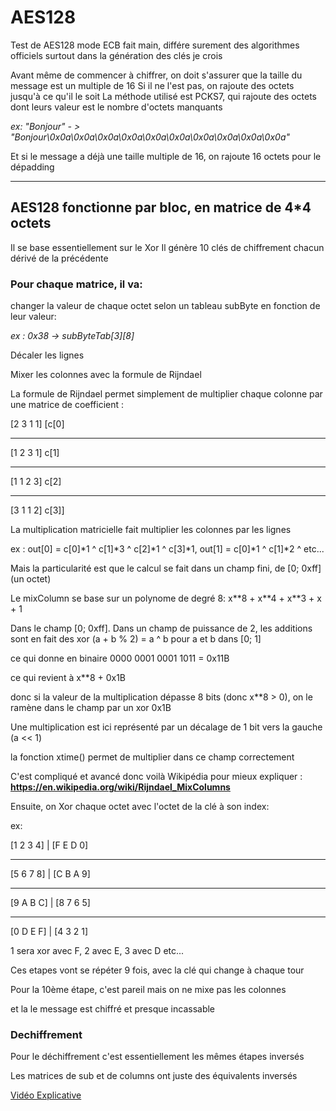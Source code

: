 # AES128

Test de AES128 mode ECB fait main, différe surement des algorithmes officiels surtout dans la génération des clés je crois


Avant même de commencer à chiffrer, on doit s'assurer que la taille du message est un multiple de 16
Si il ne l'est pas, on rajoute des octets jusqu'à ce qu'il le soit
La méthode utilisé est PCKS7, qui rajoute des octets dont leurs valeur est le nombre d'octets manquants

*ex: "Bonjour" - > "Bonjour\0x0a\0x0a\0x0a\0x0a\0x0a\0x0a\0x0a\0x0a\0x0a\0x0a"*

Et si le message a déjà une taille multiple de 16, on rajoute 16 octets pour le dépadding

-----------------------------------------------------------------------------------------------

## AES128 fonctionne par bloc, en matrice de 4*4 octets
Il se base essentiellement sur le Xor
Il génère 10 clés de chiffrement chacun dérivé de la précédente

### Pour chaque matrice, il va:

changer la valeur de chaque octet selon un tableau subByte en fonction de leur valeur:

*ex : 0x38 -> subByteTab[3][8]*

Décaler les lignes

Mixer les colonnes avec la formule de Rijndael

La formule de Rijndael permet simplement de multiplier chaque colonne par une matrice de coefficient :

[2 3 1 1]    \[c[0]
_________     
[1 2 3 1]     c[1]
_________  
[1 1 2 3]     c[2]
_________
[3 1 1 2]     c[3]\]

La multiplication matricielle fait multiplier les colonnes par les lignes

ex : out[0] = c[0]*1 ^ c[1]*3 ^ c[2]*1 ^ c[3]*1, 
     out[1] = c[0]*1 ^ c[1]*2 ^ etc... 

Mais la particularité est que le calcul se fait dans un champ fini, de [0; 0xff] (un octet)

Le mixColumn se base sur un polynome de degré 8:
x\**8 + x\**4 + x**3 + x + 1

Dans le champ [0; 0xff].
Dans un champ de puissance de 2, les additions sont en fait des xor (a + b % 2) = a ^ b pour a et b dans [0; 1]

ce qui donne en binaire 0000 0001 0001 1011 = 0x11B

ce qui revient à x**8 + 0x1B

donc si la valeur de la multiplication dépasse 8 bits (donc x**8 > 0), on le ramène dans le champ par un xor 0x1B

Une multiplication est ici représenté par un décalage de 1 bit vers la gauche (a << 1)

la fonction xtime() permet de multiplier dans ce champ correctement

C'est compliqué et avancé donc voilà Wikipédia pour mieux expliquer : **https://en.wikipedia.org/wiki/Rijndael_MixColumns**


Ensuite, on Xor chaque octet avec l'octet de la clé à son index:

ex:

[1 2 3 4] | [F E D 0]
_____________________
[5 6 7 8] | [C B A 9]
_____________________
[9 A B C] | [8 7 6 5]
_____________________
[0 D E F] | [4 3 2 1]

1 sera xor avec F, 2 avec E, 3 avec D etc...

Ces etapes vont se répéter 9 fois, avec la clé qui change à chaque tour

Pour la 10ème étape, c'est pareil mais on ne mixe pas les colonnes

et la le message est chiffré et presque incassable



### Dechiffrement

Pour le déchiffrement c'est essentiellement les mêmes étapes inversés

Les matrices de sub et de columns ont juste des équivalents inversés



[Vidéo Explicative](https://www.youtube.com/watch?v=gP4PqVGudtg)
 
